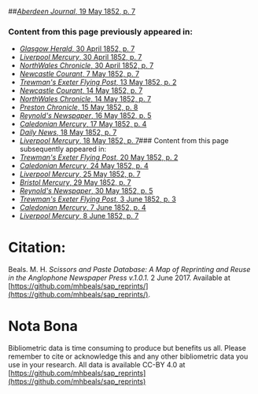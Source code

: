##[*Aberdeen Journal*, 19 May 1852, p. 7](https://mhbeals.github.io/sap_html/Aberdeen-Journal/Aberdeen-Journal-19-May-1852-p-7)

### Content from this page previously appeared in:
+ [*Glasgow Herald*, 30 April 1852, p. 7](https://mhbeals.github.io/sap_html/Glasgow-Herald/Glasgow-Herald-30-April-1852-p-7)
+ [*Liverpool Mercury*, 30 April 1852, p. 7](https://mhbeals.github.io/sap_html/Liverpool-Mercury/Liverpool-Mercury-30-April-1852-p-7)
+ [*NorthWales Chronicle*, 30 April 1852, p. 7](https://mhbeals.github.io/sap_html/NorthWales-Chronicle/NorthWales-Chronicle-30-April-1852-p-7)
+ [*Newcastle Courant*, 7 May 1852, p. 7](https://mhbeals.github.io/sap_html/Newcastle-Courant/Newcastle-Courant-7-May-1852-p-7)
+ [*Trewman's Exeter Flying Post*, 13 May 1852, p. 2](https://mhbeals.github.io/sap_html/Trewman's-Exeter-Flying-Post/Trewman's-Exeter-Flying-Post-13-May-1852-p-2)
+ [*Newcastle Courant*, 14 May 1852, p. 7](https://mhbeals.github.io/sap_html/Newcastle-Courant/Newcastle-Courant-14-May-1852-p-7)
+ [*NorthWales Chronicle*, 14 May 1852, p. 7](https://mhbeals.github.io/sap_html/NorthWales-Chronicle/NorthWales-Chronicle-14-May-1852-p-7)
+ [*Preston Chronicle*, 15 May 1852, p. 8](https://mhbeals.github.io/sap_html/Preston-Chronicle/Preston-Chronicle-15-May-1852-p-8)
+ [*Reynold's Newspaper*, 16 May 1852, p. 5](https://mhbeals.github.io/sap_html/Reynold's-Newspaper/Reynold's-Newspaper-16-May-1852-p-5)
+ [*Caledonian Mercury*, 17 May 1852, p. 4](https://mhbeals.github.io/sap_html/Caledonian-Mercury/Caledonian-Mercury-17-May-1852-p-4)
+ [*Daily News*, 18 May 1852, p. 7](https://mhbeals.github.io/sap_html/Daily-News/Daily-News-18-May-1852-p-7)
+ [*Liverpool Mercury*, 18 May 1852, p. 7](https://mhbeals.github.io/sap_html/Liverpool-Mercury/Liverpool-Mercury-18-May-1852-p-7)### Content from this page subsequently appeared in:
+ [*Trewman's Exeter Flying Post*, 20 May 1852, p. 2](https://mhbeals.github.io/sap_html/Trewman's-Exeter-Flying-Post/Trewman's-Exeter-Flying-Post-20-May-1852-p-2)
+ [*Caledonian Mercury*, 24 May 1852, p. 4](https://mhbeals.github.io/sap_html/Caledonian-Mercury/Caledonian-Mercury-24-May-1852-p-4)
+ [*Liverpool Mercury*, 25 May 1852, p. 7](https://mhbeals.github.io/sap_html/Liverpool-Mercury/Liverpool-Mercury-25-May-1852-p-7)
+ [*Bristol Mercury*, 29 May 1852, p. 7](https://mhbeals.github.io/sap_html/Bristol-Mercury/Bristol-Mercury-29-May-1852-p-7)
+ [*Reynold's Newspaper*, 30 May 1852, p. 5](https://mhbeals.github.io/sap_html/Reynold's-Newspaper/Reynold's-Newspaper-30-May-1852-p-5)
+ [*Trewman's Exeter Flying Post*, 3 June 1852, p. 3](https://mhbeals.github.io/sap_html/Trewman's-Exeter-Flying-Post/Trewman's-Exeter-Flying-Post-3-June-1852-p-3)
+ [*Caledonian Mercury*, 7 June 1852, p. 4](https://mhbeals.github.io/sap_html/Caledonian-Mercury/Caledonian-Mercury-7-June-1852-p-4)
+ [*Liverpool Mercury*, 8 June 1852, p. 7](https://mhbeals.github.io/sap_html/Liverpool-Mercury/Liverpool-Mercury-8-June-1852-p-7)
                    
# Citation: 

Beals. M. H. *Scissors and Paste Database: A Map of Reprinting and Reuse in the Anglophone Newspaper Press v.1.0.1.* 2 June 2017. Available at [https://github.com/mhbeals/sap_reprints/](https://github.com/mhbeals/sap_reprints/). 
                    
# Nota Bona

Bibliometric data is time consuming to produce but benefits us all. Please remember to cite or acknowledge this and any other bibliometric data you use in your research. All data is available CC-BY 4.0 at [https://github.com/mhbeals/sap_reprints](https://github.com/mhbeals/sap_reprints)